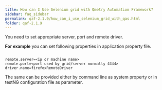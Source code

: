 ```yaml
---
title: How can I Use Selenium grid with Qmetry Automation Framework?
sidebar: faq_sidebar
permalink: qaf-2.1.9/how_can_i_use_selenium_grid_with_qas.html
folder: qaf-2.1.9
---
```


You need to set appropriate server, port and remote driver.

**For example** you can set following properties in application property file.

```properties

remote.server=<ip or machine name>
remote.port=<port used by grid/server normally 4444>
driver.name=firefoxRemoteDriver

```

The same can be provided either by command line as system property or in testNG configuration file as parameter.

